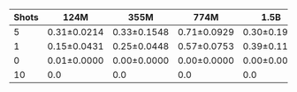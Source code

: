 |   Shots | 124M        | 355M        | 774M        | 1.5B        | 1.3B        | 2.7B        | 6B          |
|---------|-------------|-------------|-------------|-------------|-------------|-------------|-------------|
|       5 | 0.31±0.0214 | 0.33±0.1548 | 0.71±0.0929 | 0.30±0.1915 | 0.47±0.1772 | 0.20±0.0890 | 0.14±0.0787 |
|       1 | 0.15±0.0431 | 0.25±0.0448 | 0.57±0.0753 | 0.39±0.1140 | 0.46±0.1037 | 0.36±0.0557 | 0.26±0.1107 |
|       0 | 0.01±0.0000 | 0.00±0.0000 | 0.00±0.0000 | 0.00±0.0000 | 0.00±0.0000 | 0.01±0.0000 | 0.02±0.0000 |
|      10 | 0.0         | 0.0         | 0.0         | 0.0         | 0.67±0.3150 | 0.32±0.2097 | 0.09±0.0435 |